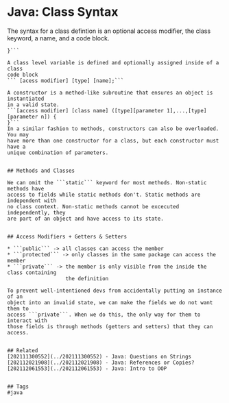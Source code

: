 # Java: Class Syntax

The syntax for a class defintion is an optional access modifier, the class
keyword, a name, and a code block.
```[access modifier] class [name] {
}```

A class level variable is defined and optionally assigned inside of a class
code block
``` [acess modifier] [type] [name];```

A constructor is a method-like subroutine that ensures an object is instantiated
in a valid state.
```[access modifier] [class name] ([type][parameter 1],...,[type][parameter n]) {
}```
In a similar fashion to methods, constructors can also be overloaded. You may
have more than one constructor for a class, but each constructor must have a 
unique combination of parameters.


## Methods and Classes

We can omit the ```static``` keyword for most methods. Non-static methods have
access to fields while static methods don't. Static methods are independent with
no class context. Non-static methods cannot be excecuted independently, they
are part of an object and have access to its state.


## Access Modifiers + Getters & Setters

* ```public``` -> all classes can access the member
* ```protected``` -> only classes in the same package can access the member
* ```private``` -> the member is only visible from the inside the class containing
                   the definition

To prevent well-intentioned devs from accidentally putting an instance of an
object into an invalid state, we can make the fields we do not want them to
access ```private```. When we do this, the only way for them to interact with
those fields is through methods (getters and setters) that they can access.


## Related
[202111300552](../202111300552) - Java: Questions on Strings
[202112021908](../202112021908) - Java: References or Copies?
[202112061553](../202112061553) - Java: Intro to OOP


## Tags
#java
